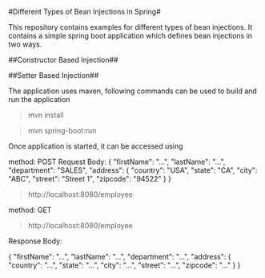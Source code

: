 #Different Types of Bean Injections in Spring#

This repository contains examples for different types of bean injections. It contains a simple spring boot application which defines bean injections in two ways.

##Constructor Based Injection##

##Setter Based Injection##

The application uses maven, following commands can be used to build and run the application

> mvn install

> mvn spring-boot:run


Once application is started, it can be accessed using


method: POST
Request Body:
{
  "firstName": "...",
  "lastName": "...",
  "department": "SALES",
  "address": {
    "country": "USA",
    "state": "CA",
    "city": "ABC",
    "street": "Street 1",
    "zipcode": "94522"
  }
}
> http://localhost:8080/employee 


method: GET
> http://localhost:8080/employee

Response Body:

{
  "firstName": "...",
  "lastName": "...",
  "department": "...",
  "address": {
    "country": "...",
    "state": "...",
    "city": "...",
    "street": "...",
    "zipcode": "..."
  }
}